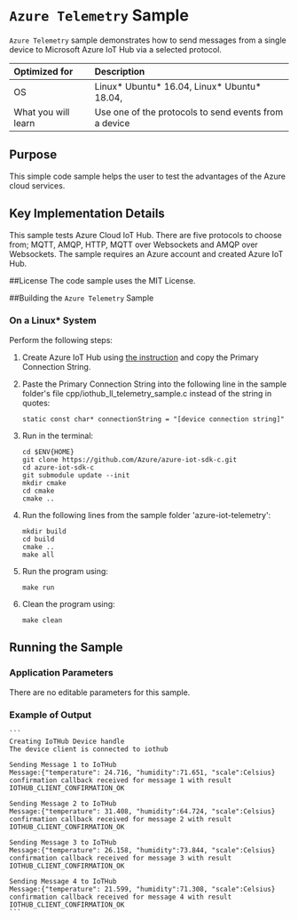 # `Azure Telemetry` Sample

`Azure Telemetry` sample demonstrates how to send messages from a single device to Microsoft Azure IoT Hub via a selected protocol.

| Optimized for                     | Description
|:---                               |:---
| OS                                | Linux* Ubuntu* 16.04, Linux* Ubuntu* 18.04,
| What you will learn               | Use one of the protocols to send events from a device

## Purpose
This simple code sample helps the user to test the advantages of the Azure cloud services.

## Key Implementation Details
This sample tests Azure Cloud IoT Hub. There are five protocols to choose from; MQTT, AMQP, HTTP, MQTT over Websockets and AMQP over Websockets.
The sample requires an Azure account and created Azure IoT Hub.

##License
The code sample uses the MIT License.

##Building the `Azure Telemetry` Sample

### On a Linux* System

Perform the following steps:

1. Create Azure IoT Hub using [the instruction](https://docs.microsoft.com/en-us/azure/iot-hub/iot-hub-create-through-portal) and copy the Primary Connection String.

2. Paste the Primary Connection String into the following line in the sample folder's file cpp/iothub_ll_telemetry_sample.c instead of the string in quotes:
    ```
    static const char* connectionString = "[device connection string]"
    ```
3. Run in the terminal:
    ```
    cd $ENV{HOME}
    git clone https://github.com/Azure/azure-iot-sdk-c.git
    cd azure-iot-sdk-c
    git submodule update --init
    mkdir cmake
    cd cmake
    cmake ..
    ```

4. Run the following lines from the sample folder 'azure-iot-telemetry':
    ```
    mkdir build
    cd build
    cmake ..
    make all
    ```
5. Run the program using:  
    ```
    make run
    ```
6. Clean the program using:
    ```
    make clean
    ```
## Running the Sample

### Application Parameters

There are no editable parameters for this sample.

### Example of Output
    ```
    Creating IoTHub Device handle
    The device client is connected to iothub

    Sending Message 1 to IoTHub
    Message:{"temperature": 24.716, "humidity":71.651, "scale":Celsius}
    confirmation callback received for message 1 with result IOTHUB_CLIENT_CONFIRMATION_OK

    Sending Message 2 to IoTHub
    Message:{"temperature": 31.408, "humidity":64.724, "scale":Celsius}
    confirmation callback received for message 2 with result IOTHUB_CLIENT_CONFIRMATION_OK

    Sending Message 3 to IoTHub
    Message:{"temperature": 26.158, "humidity":73.844, "scale":Celsius}
    confirmation callback received for message 3 with result IOTHUB_CLIENT_CONFIRMATION_OK

    Sending Message 4 to IoTHub
    Message:{"temperature": 21.599, "humidity":71.308, "scale":Celsius}
    confirmation callback received for message 4 with result IOTHUB_CLIENT_CONFIRMATION_OK
    ```
